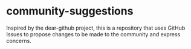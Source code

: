 # community-suggestions
Inspired by the dear-github project, this is a repository that uses GitHub Issues to propose changes to be made to the community and express concerns.

